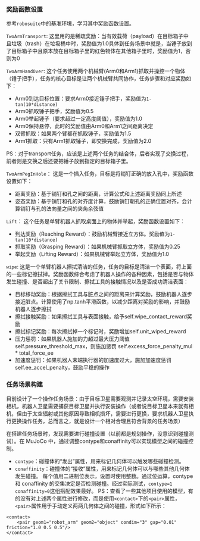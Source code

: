 
### 奖励函数设置
参考`robosuite`中的基准环境，学习其中奖励函数设置。

`TwoArmTransport`:
这里用的是稀疏奖励：当有效载荷（payload）在目标箱子中且垃圾（trash）在垃圾桶中时，奖励值为1.0具体到任务场景中就是，当锤子放到了目标箱子中且原本放在目标箱子里的红色物体在其他箱子里时，奖励值为1，否则为0

`TwoArmHandOver`:
这个任务使用两个机械臂(Arm0和Arm1)抓取并操控一个物体（锤子把手），任务的核心目标是让两个机械臂共同协作，任务步骤和对应奖励如下：
- Arm0到达目标位置：要求Arm0接近锤子把手，奖励值为`1-tan(10*distance)`
- Arm0抓取锤子把手，奖励值为0.5
- Arm0举起锤子（要求超过一定高度阈值），奖励值为1.0
- Arm0保持悬停，此时的奖励值由Arm0和Arm1之间距离决定
- 双臂抓取：如果两个臂都在抓取锤子，奖励值为1.5
- Arm1抓取：只有Arm1抓取锤子，即交换完成，奖励值为2.0

PS：对于transport任务，应该是上述两个任务的结合体，后者实现了交换过程，前者则是交换之后还要把锤子放到指定的目标箱子里。

`TwoArmPegInHole`：
这是一个插入任务，目标是将销钉正确的放入孔中，奖励函数设置如下：
- 距离奖励：基于销钉和孔之间的距离，计算公式和上述距离奖励同上所述
- 姿态奖励：基于销钉和孔的对齐度计算，鼓励销钉朝孔的正确位置对齐，会计算销钉与孔的法向量之间的夹角余弦值

`Lift`：
这个任务是单臂机器人抓取桌面上的物体并举起，奖励函数设置如下：
- 到达奖励（Reaching Reward）：鼓励机械臂接近立方体。奖励值为`1-tan(10*distance)`
- 抓取奖励（Grasping Reward）：如果机械臂抓取立方体，奖励值为0.25
- 举起奖励（Lifting Reward）：如果机械臂举起立方体，奖励值为1.0

`wipe`:
这是一个单臂机器人擦拭清洁的任务，任务的目标是清洁一个表面，将上面的一些标记擦拭掉。奖励函数综合考虑了机器人操作的各种因素，包括是否与物体发生碰撞、是否超出了关节限制、擦拭工具的接触情况以及是否成功清洁表面：
- 目标移动奖励：根据擦拭工具与脏点之间的距离来计算奖励，鼓励机器人逐步接近脏点。计算使用了np.tanh平滑函数，以减少距离对奖励的影响，并鼓励机器人逐步擦拭
- 擦拭接触奖励：如果擦拭工具与表面接触，给予self.wipe_contact_reward奖励
- 擦拭标记奖励：每次擦拭掉一个标记时，奖励增加self.unit_wiped_reward
- 压力惩罚：如果机器人施加的力超过最大压力阈值self.pressure_threshold_max，则施加惩罚 self.excess_force_penalty_mul * total_force_ee
- 加速度惩罚：如果机器人末端执行器的加速度过大，施加加速度惩罚self.ee_accel_penalty，鼓励平稳的操作

### 任务场景构建
目前设计了一个操作任务场景：由于目标卫星需要观测并记录太空环境，需要安装相机，机器人卫星需要捕获目标卫星并执行安装操作（或者说目标卫星本来就有相机，但由于太空辐射或其他原因导致相机损坏，需要进行更换，要求机器人卫星执行更换操作任务，总而言之，就是设计一个相对合理且符合背景的任务场景）

在搭建任务场景时，发现需要进行碰撞设置（以前都是规划操作，没意识到碰撞测试）。在 MuJoCo 中，通过调整contype和conaffinity可以实现模型之间的碰撞控制。
- `contype`：碰撞体的“发出”属性，用来标记几何体可以触发哪些碰撞检测。
- `conaffinity`：碰撞体的“接收”属性，用来标记几何体可以与哪些其他几何体发生碰撞。
每个值用二进制位表示，设置时使用整数。通过位运算，contype 和 conaffinity 的交集决定是否检测碰撞。经过实际测试，`contype=1 conaffinity=0`这组搭配效果最好。
PS：查看了一些其他项目使用的模型，有的没有对上述两个属性进行修改，而是使用`<contact>`下的`<pair>`属性，`<pair>`属性用于手动定义两两几何体之间的碰撞，形式如下所示：
```
<contact>
    <pair geom1="robot_arm" geom2="object" condim="3" gap="0.01" friction="1.0 0.5 0.5"/>
</contact>
```

